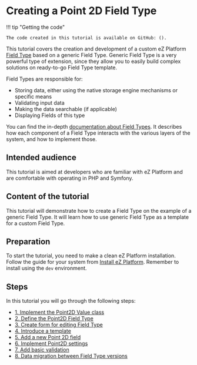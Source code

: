 # Creating a Point 2D Field Type 

!!! tip "Getting the code"

    The code created in this tutorial is available on GitHub: ().

This tutorial covers the creation and development of a custom eZ Platform [Field Type](../../api/field_type_reference/) based on a generic Field Type.
Generic Field Type is a very powerful type of extension, since they allow you to easily build complex solutions on ready-to-go Field Type template.

Field Types are responsible for:

- Storing data, either using the native storage engine mechanisms or specific means
- Validating input data
- Making the data searchable (if applicable)
- Displaying Fields of this type

You can find the in-depth [documentation about Field Types](../../api/field_type_api/).
It describes how each component of a Field Type interacts with the various layers of the system, and how to implement those.

## Intended audience

This tutorial is aimed at developers who are familiar with eZ Platform and are comfortable with operating in PHP and Symfony.

## Content of the tutorial

This tutorial will demonstrate how to create a Field Type on the example of a generic Field Type. It will learn how to use generic Field Type as a template for a custom Field Type. 

## Preparation

To start the tutorial, you need to make a clean eZ Platform installation.
Follow the guide for your system from [Install eZ Platform](../../getting_started/install_ez_platform/).
Remember to install using the `dev` environment.

## Steps

In this tutorial you will go through the following steps:

- [1. Implement the Point2D Value class](1_implement_the_point2d_value_class.md)
- [2. Define the Point2D Field Type](2_define_point2d_field_type.md)
- [3. Create form for editing Field Type](3_register_point2d_as_a_service.md)
- [4. Introduce a template](4_introduce_a_template.md)
- [5. Add a new Point 2D field](5_add_a_field.md)
- [6. Implement Point2D settings](6_settings.md)
- [7. Add basic validation](7_add_a_validation.md)
- [8. Data migration between Field Type versions](8_data_migration.md)

